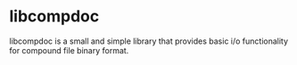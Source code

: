 # libcompdoc
libcompdoc is a small and simple library that provides basic i/o functionality for compound file binary format.
